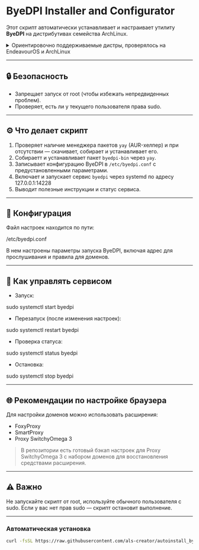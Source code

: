 # ByeDPI Installer and Configurator

Этот скрипт автоматически устанавливает и настраивает утилиту **ByeDPI** на дистрибутивах семейства ArchLinux.

<details>
  <summary>Ориентировочно поддерживаемые дистры, проверялось на EndeavourOS и ArchLinux</summary>

- ArcoLinux  
- Arch Linux  
- Carli  
- Alci  
- Ariser  
- EndeavourOS  
- Garuda  
- Manjaro  
- RebornOS  
- Archcraft  
- CachyOS  
- Archman  
- Biglinux  
- Artix  
- ParchLinux  
- StormOS  
- Mabox  
- ArchBang  
- Crystal Linux  
- Liya  
- Bluestar Linux  
- Calam-Arch-Installer  

_Скрипт ориентирован на скачивание из репозитория ArchLinux пакета byedpi-bin через yay и установку готовых конфигов для моего провайдера. Если репозитории ArchLinux не менялись, проблем быть не должно. Для других дистров можно форкнуть и адаптировать под свой пакетный менеджер, предварительно проверив пути установки и конфиги._

</details>

---

## 🔒 Безопасность

- Запрещает запуск от root (чтобы избежать непредвиденных проблем).  
- Проверяет, есть ли у текущего пользователя права sudo.

---

## ⚙️ Что делает скрипт

1. Проверяет наличие менеджера пакетов `yay` (AUR-хелпер) и при отсутствии — скачивает, собирает и устанавливает его.  
2. Собираетт и устанавливает пакет `byedpi-bin` через `yay`.  
3. Записывает конфигурацию ByeDPI в `/etc/byedpi.conf` с предустановленными параметрами.  
4. Включает и запускает сервис `byedpi` через systemd по адресу 127.0.0.1:14228
5. Выводит полезные инструкции и статус сервиса.

---

## 📝 Конфигурация

Файл настроек находится по пути:


/etc/byedpi.conf

В нем настроены параметры запуска ByeDPI, включая адрес для прослушивания и правила для доменов.

---

## 🚀 Как управлять сервисом

- Запуск:


sudo systemctl start byedpi

- Перезапуск (после изменения настроек):


sudo systemctl restart byedpi

- Проверка статуса:


sudo systemctl status byedpi

- Остановка:


sudo systemctl stop byedpi

---

## 🌐 Рекомендации по настройке браузера

Для настройки доменов можно использовать расширения:

- FoxyProxy  
- SmartProxy  
- Proxy SwitchyOmega 3  

> В репозитории есть готовый бэкап настроек для Proxy SwitchyOmega 3 с набором доменов для восстановления средствами расширения.

---

## ⚠️ Важно

Не запускайте скрипт от root, используйте обычного пользователя с sudo. Если у вас нет прав sudo — скрипт остановит выполнение.

---
### Автоматическая установка

```bash
curl -fsSL https://raw.githubusercontent.com/als-creator/autoinstall_byedpi_archlinux/main/autoinstall_byedpi_archlinux.sh | sh
```
